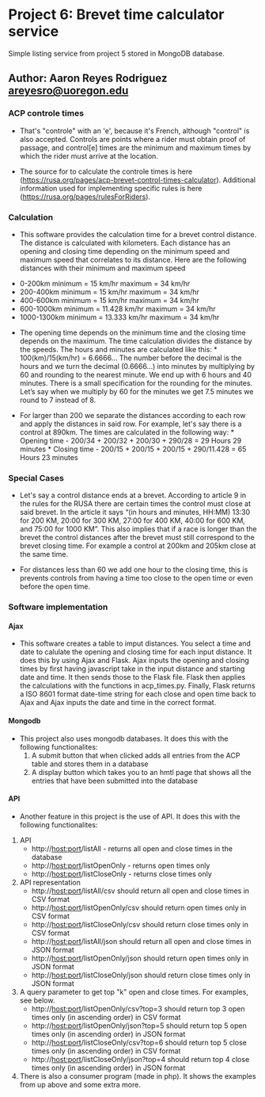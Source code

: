 # Project 6: Brevet time calculator service

Simple listing service from project 5 stored in MongoDB database.

## Author: Aaron Reyes Rodriguez areyesro@uoregon.edu

### ACP controle times
* That's "controle" with an 'e', because it's French, although "control" is also accepted. Controls are points where a rider must obtain proof of passage, and control[e] times are the minimum and maximum times by which the rider must arrive at the location.

* The source for to calculate the controle times is here (https://rusa.org/pages/acp-brevet-control-times-calculator). Additional information used for implementing specific rules is here (https://rusa.org/pages/rulesForRiders).

### Calculation
* This software provides the calculation time for a brevet control distance. The distance is calculated with kilometers. Each distance has an opening and closing time depending on the minimum speed and maximum speed that correlates to its distance. Here are the following distances with their minimum and maximum speed

 - 0-200km minimum = 15 km/hr maximum = 34 km/hr
 - 200-400km minimum = 15 km/hr maximum = 34 km/hr
 - 400-600km minimum = 15 km/hr maximum = 34 km/hr
 - 600-1000km minimum = 11.428 km/hr maximum = 34 km/hr
 - 1000-1300km minimum = 13.333 km/hr maximum = 34 km/hr

* The opening time depends on the minimum time and the closing time depends on the maximum. The time calculation divides the distance by the speeds. The hours and minutes are calculated like this: * 100(km)/15(km/hr) = 6.6666… The number before the decimal is the hours and we turn the decimal (0.6666…) into minutes by multiplying by 60 and rounding to the nearest minute. We end up with 6 hours and 40 minutes. There is a small specification for the rounding for the minutes. Let’s say when we multiply by 60 for the minutes we get 7.5 minutes we round to 7 instead of 8.

* For larger than 200 we separate the distances according to each row and apply the distances in said row. For example, let's say there is a control at 890km. The times are calculated in the following way: * Opening time - 200/34 + 200/32 + 200/30 + 290/28 = 29 Hours 29 minutes * Closing time - 200/15 + 200/15 + 200/15 + 290/11.428 = 65 Hours 23 minutes

### Special Cases
* Let's say a control distance ends at a brevet. According to article 9 in the rules for the RUSA there are certain times the control must close at said brevet. In the article it says “(in hours and minutes, HH:MM) 13:30 for 200 KM, 20:00 for 300 KM, 27:00 for 400 KM, 40:00 for 600 KM, and 75:00 for 1000 KM”. This also implies that if a race is longer than the brevet the control distances after the brevet must still correspond to the brevet closing time. For example a control at 200km and 205km close at the same time.

* For distances less than 60 we add one hour to the closing time, this is prevents controls from having a time too close to the open time or even before the open time.

### Software implementation

#### Ajax
* This software creates a table to imput distances. You select a time and date to calulate the opening and closing time for each input distance. It does this by using Ajax and Flask. Ajax inputs the opening and closing times by first having javascript take in the input distance and starting date and time. It then sends those to the Flask file. Flask then applies the calculations with the functions in acp_times.py. Finally, Flask returns a ISO 8601 format date-time string for each close and open time back to Ajax and Ajax inputs the date and time in the correct format.

#### Mongodb
* This project also uses mongodb databases. It does this with the following functionalites:
  1. A submit button that when clicked adds all entries from the ACP table and stores them in a database
  1. A display button which takes you to an hmtl page that shows all the entries that have been submitted into the database

#### API
* Another feature in this project is the use of API. It does this with the following functionalites:

1. API
   * http://<host:port>/listAll - returns all open and close times in the database
   * http://<host:port>/listOpenOnly - returns open times only
   * http://<host:port>/listCloseOnly - returns close times only 
1. API representation
   * http://<host:port>/listAll/csv should return all open and close times in CSV format
   * http://<host:port>/listOpenOnly/csv should return open times only in CSV format
   * http://<host:port>/listCloseOnly/csv should return close times only in CSV format
   * http://<host:port>/listAll/json should return all open and close times in JSON format
   * http://<host:port>/listOpenOnly/json should return open times only in JSON format
   * http://<host:port>/listCloseOnly/json should return close times only in JSON format
1. A query parameter to get top "k" open and close times. For examples, see below.
   * http://<host:port>/listOpenOnly/csv?top=3 should return top 3 open times only (in ascending order) in CSV format
   * http://<host:port>/listOpenOnly/json?top=5 should return top 5 open times only (in ascending order) in JSON format
   * http://<host:port>/listCloseOnly/csv?top=6 should return top 5 close times only (in ascending order) in CSV format
   * http://<host:port>/listCloseOnly/json?top=4 should return top 4 close times only (in ascending order) in JSON format
1. There is also a consumer program (made in php). It shows the examples from up above and some extra more. 
    